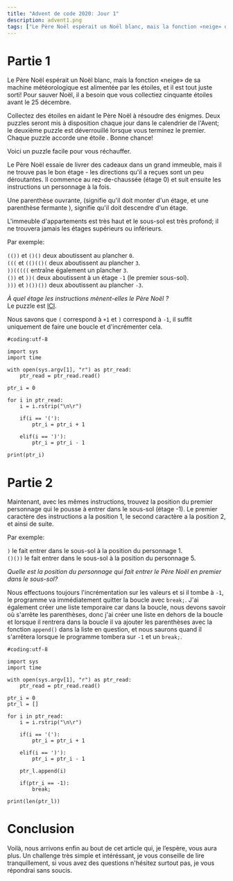 ```yaml
---
title: "Advent de code 2020: Jour 1"
description: advent1.png
tags: ["Le Père Noël espérait un Noël blanc, mais la fonction «neige» de sa machine météorologique est alimentée par les étoiles, et il est tout juste sorti! Pour sauver Noël, il a besoin que vous collectiez cinquante étoiles avant le 25 décembre."]
---
```


# Partie 1

Le Père Noël espérait un Noël blanc, mais la fonction «neige» de sa machine météorologique est alimentée par les étoiles, et il est tout juste sorti! Pour sauver Noël, il a besoin que vous collectiez cinquante étoiles avant le 25 décembre.

Collectez des étoiles en aidant le Père Noël à résoudre des énigmes. Deux puzzles seront mis à disposition chaque jour dans le calendrier de l'Avent; le deuxième puzzle est déverrouillé lorsque vous terminez le premier. Chaque puzzle accorde une étoile . Bonne chance!

Voici un puzzle facile pour vous réchauffer.

Le Père Noël essaie de livrer des cadeaux dans un grand immeuble, mais il ne trouve pas le bon étage - les directions qu'il a reçues sont un peu déroutantes. Il commence au rez-de-chaussée (étage 0) et suit ensuite les instructions un personnage à la fois.

Une parenthèse ouvrante, (signifie qu'il doit monter d'un étage, et une parenthèse fermante ), signifie qu'il doit descendre d'un étage.

L'immeuble d'appartements est très haut et le sous-sol est très profond; il ne trouvera jamais les étages supérieurs ou inférieurs.

Par exemple:

`(())` et `()()` deux aboutissent au plancher `0`. <br />
`(((` et `(()(()(` deux aboutissent au plancher `3`. <br />
`))(((((` entraîne également un plancher `3`. <br />
`())` et `))(` deux aboutissent à un étage `-1` (le premier sous-sol). <br />
`)))` et `)())())` deux aboutissent au plancher `-3`. <br />

_À quel étage les instructions mènent-elles le Père Noël ?_ <br />
Le puzzle est [ICI](https://raw.githubusercontent.com/0xEX75/0xEX75.github.io/master/advent1.txt).

Nous savons que `(` correspond à `+1` et `)` correspond à `-1`, il suffit uniquement de faire une boucle et d'incrémenter cela.

    #coding:utf-8

    import sys
    import time

    with open(sys.argv[1], "r") as ptr_read:
        ptr_read = ptr_read.read()

    ptr_i = 0

    for i in ptr_read:
        i = i.rstrip("\n\r")

        if(i == '('):
            ptr_i = ptr_i + 1

        elif(i == ')'):
            ptr_i = ptr_i - 1

    print(ptr_i)

# Partie 2

Maintenant, avec les mêmes instructions, trouvez la position du premier personnage qui le pousse à entrer dans le sous-sol (étage -1). Le premier caractère des instructions a la position 1, le second caractère a la position 2, et ainsi de suite.

Par exemple:

`)` le fait entrer dans le sous-sol à la position du personnage 1. <br />
`()())` le fait entrer dans le sous-sol à la position du personnage 5. <br />

_Quelle est la position du personnage qui fait entrer le Père Noël en premier dans le sous-sol?_

Nous effectuons toujours l'incrémentation sur les valeurs et si il tombe à `-1`, le programme va immédiatement quitter la boucle avec `break;`. J'ai également créer une liste temporaire car dans la boucle, nous devons savoir où s'arrête les parenthèses, donc j'ai créer une liste en dehors de la boucle et lorsque il rentrera dans la boucle il va ajouter les parenthèses avec la fonction `append()` dans la liste en question, et nous saurons quand il s'arrêtera lorsque le programme tombera sur `-1` et un `break;`.

    #coding:utf-8

    import sys
    import time

    with open(sys.argv[1], "r") as ptr_read:
        ptr_read = ptr_read.read()

    ptr_i = 0
    ptr_l = []

    for i in ptr_read:
        i = i.rstrip("\n\r")

        if(i == '('):
            ptr_i = ptr_i + 1

        elif(i == ')'):
            ptr_i = ptr_i - 1

        ptr_l.append(i)

        if(ptr_i == -1):
            break;

    print(len(ptr_l))

# Conclusion

Voilà, nous arrivons enfin au bout de cet article qui, je l’espère, vous aura plus. Un challenge très simple et intéréssant, je vous conseille de lire tranquillement, si vous avez des questions n'hésitez surtout pas, je vous répondrai sans soucis.
